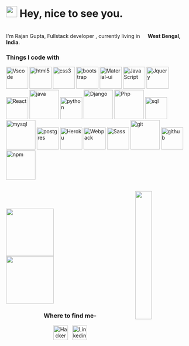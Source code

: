 
<h1><img src="https://emojis.slackmojis.com/emojis/images/1531849430/4246/blob-sunglasses.gif?1531849430" width="30"/> Hey, nice to see you.</h1>


<p></br> I'm Rajan Gupta, Fullstack developer , currently living in <img src="https://image.flaticon.com/icons/png/128/321/321238.png" width="13"/> <b>West Bengal, India</b>. 

</p>
<h3>Things I code with</h3>
<p>
    <img alt="Vscode" src="https://media.giphy.com/media/IdyAQJVN2kVPNUrojM/giphy.gif" width="60px" />
   <img alt="html5" src="https://media.giphy.com/media/XAxylRMCdpbEWUAvr8/giphy.gif" width="60px" />
  <img alt="css3" src="https://media.giphy.com/media/fsEaZldNC8A1PJ3mwp/giphy.gif" width="60px" />
  <img alt="bootstrap" src="https://media.giphy.com/media/Sr8xDpMwVKOHUWDVRD/giphy.gif" width="60px" />
  <img alt="Material-ui" src="https://material-ui.com/static/logo.png" width="60px" /> 
  <img alt="JavaScript" src="https://media.giphy.com/media/ln7z2eWriiQAllfVcn/giphy.gif" width="60px" /> 
  <img alt="Jquery" src="https://generic-ui.com/assets/images/platform-logos/jquery.logo.jpg" width="60px" /> 
  <img alt="React" src="https://media.giphy.com/media/eNAsjO55tPbgaor7ma/giphy.gif" width="60px" />
  <img alt="java" src="https://logos-download.com/wp-content/uploads/2016/10/Java_logo_icon.png" width="80px" />
  <img alt="python" src="https://media.giphy.com/media/LMt9638dO8dftAjtco/giphy.gif" width="60px" />
  <img alt="Django" src="https://logos-download.com/wp-content/uploads/2019/06/Django_Logo.png" width="80px" />
    <img alt="Php" src="https://media.giphy.com/media/JqDcpPX8vWahUny0pE/giphy.gif" width="80px" />
  <img alt="sql" src="https://upload.wikimedia.org/wikipedia/commons/thumb/9/97/Sqlite-square-icon.svg/256px-Sqlite-square-icon.svg.png" width="60px" />
  <img alt="mysql" src="https://download.logo.wine/logo/MySQL/MySQL-Logo.wine.png" width="80px" />
  <img alt="postgres" src="https://cdn.iconscout.com/icon/free/png-256/postgresql-11-1175122.png" width="60px" />
  <img alt="Heroku" src="https://cdn.iconscout.com/icon/free/png-512/heroku-5-569467.png" width="60px" />
  <img alt="Webpack" src="https://webpack.js.org/dcd5e077cf9f54ebe52d4f7ebe8c3080.png" width="60px" />
  <img alt="Sass" src="https://sass-lang.com/assets/img/styleguide/seal-color-aef0354c.png" width="60px"/>
  <img alt="git" src="https://media.giphy.com/media/kH6CqYiquZawmU1HI6/giphy.gif" width="80px" />
  <img alt="github" src="https://media.giphy.com/media/du3J3cXyzhj75IOgvA/giphy.gif" width="60px" />
  <img alt="npm" src="https://upload.wikimedia.org/wikipedia/commons/thumb/d/db/Npm-logo.svg/800px-Npm-logo.svg.png" width="80px" />
</p><br />
<img src="https://media.giphy.com/media/USV0ym3bVWQJJmNu3N/giphy.gif"  align="right" width="30%" />&nbsp;&nbsp;&nbsp;&nbsp;&nbsp;&nbsp;
<p> <br />
<img height='130px' src="https://github-readme-stats.vercel.app/api?username=Rajangupta09&hide_title=true&show_icons=true&include_all_commits=true&line_height=21&bg_color=0,0,0,0,0&theme=graywhite" /><br /> <img height='130px' src="https://github-readme-stats.vercel.app/api/top-langs/?username=Rajangupta09&hide_title=true&layout=compact&bg_color=0,0,0,0&theme=graywhite" />
</p>

<h3 align="center">Where to find me-</h3>
<p align="center"><a href="https://www.hackerrank.com/rjnkumar05"  target="_blank"><img alt="HackerRank" src="https://pbs.twimg.com/profile_images/1281089565306978306/lY9LTGve_400x400.jpg" width="40px" /></a>&nbsp;&nbsp; 
<a href="www.linkedin.com/in/rajangupta09" target="_blank"><img alt="Linkedin" src="https://cdn.jsdelivr.net/npm/simple-icons@v3/icons/linkedin.svg" width="40px" /></a> 
  
</p>



